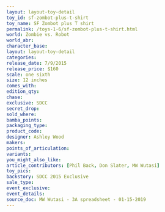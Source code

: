 ```yaml
---
layout: layout-toy-detail 
toy_id: sf-zombot-plus-t-shirt
toy_name: SF Zombot plus T shirt
permalink: /toys-1-6/sf-zombot-plus-t-shirt.html
world: Zombie vs. Robot
world_abr: 
character_base: 
layout: layout-toy-detail
categories: 
release_date: 7/9/2015
release_price: $160 
scale: one sixth
size: 12 inches
comes_with: 
edition_qty: 
chase: 
exclusive: SDCC
secret_drop: 
sold_where: 
bamba_points: 
packaging_type: 
product_code:
designer: Ashley Wood
makers: 
points_of_articulation: 
variants: 
you_might_also_like: 
article_contributors: [Phil Back, Don Slater, MW Wutasi]
toy_pics: 
backstory: SDCC 2015 Exclusive
sale_type: 
event_exclusive: 
event_details: 
source_doc: MW Wutasi - 3A spreadsheet - 01-15-2019
---
```


